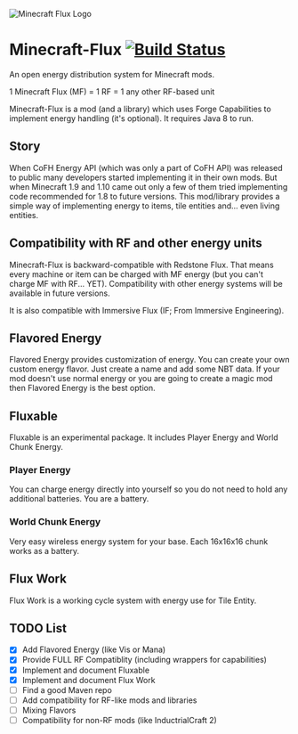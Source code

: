 ![Minecraft Flux Logo](https://raw.githubusercontent.com/Szewek/Minecraft-Flux/master/mcflux.png)
# Minecraft-Flux [![Build Status](https://travis-ci.org/Szewek/Minecraft-Flux.svg?branch=master)](https://travis-ci.org/Szewek/Minecraft-Flux)
An open energy distribution system for Minecraft mods.

1 Minecraft Flux (MF) = 1 RF = 1 any other RF-based unit

Minecraft-Flux is a mod (and a library) which uses Forge Capabilities to implement energy handling (it's optional).
It requires Java 8 to run.

## Story
When CoFH Energy API (which was only a part of CoFH API) was released to public many developers started implementing it in their own mods.
But when Minecraft 1.9 and 1.10 came out only a few of them tried implementing code recommended for 1.8 to future versions.
This mod/library provides a simple way of implementing energy to items, tile entities and... even living entities.

## Compatibility with RF and other energy units
Minecraft-Flux is backward-compatible with Redstone Flux. That means every machine or item can be charged with MF energy (but you can't charge MF with RF... YET). Compatibility with other energy systems will be available in future versions.

It is also compatible with Immersive Flux (IF; From Immersive Engineering).

## Flavored Energy
Flavored Energy provides customization of energy. You can create your own custom energy flavor. Just create a name and add some NBT data. If your mod doesn't use normal energy or you are going to create a magic mod then Flavored Energy is the best option.

## Fluxable
Fluxable is an experimental package. It includes Player Energy and World Chunk Energy.

### Player Energy
You can charge energy directly into yourself so you do not need to hold any additional batteries. You are a battery.

### World Chunk Energy
Very easy wireless energy system for your base. Each 16x16x16 chunk works as a battery.

## Flux Work
Flux Work is a working cycle system with energy use for Tile Entity.

## TODO List
- [x] Add Flavored Energy (like Vis or Mana)
- [x] Provide FULL RF Compatiblity (including wrappers for capabilities)
- [x] Implement and document Fluxable
- [x] Implement and document Flux Work
- [ ] Find a good Maven repo
- [ ] Add compatibility for RF-like mods and libraries
- [ ] Mixing Flavors
- [ ] Compatibility for non-RF mods (like InductrialCraft 2)